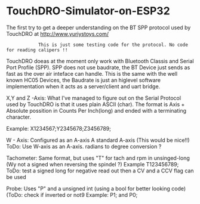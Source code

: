 # TouchDRO-Simulator-on-ESP32
The first try to get a deeper understanding on the BT SPP protocol used by TouchDRO at http://www.yuriystoys.com/

 
                This is just some testing code for the protocol. No code for reading calipers !!


  TouchDRO doeas at the moment only work with Bluetooth Classis and Serial Port Profile (SPP).
  SPP does not use baudrate, the BT Device just sends as fast as the over air inteface can handle.
  This is the same with the well known HC05 Devices, the Baudrate is just an higlevel software 
  implementation when it acts as a server/client and uart bridge.

  X,Y and Z -Axis: 
  What I've managed to figure out on the Serial Protocol used by TouchDRO is that it uses plain ASCII (char).
  The format is Axis + Absolute possition in Counts Per Inch(long) and ended with a terminating character.
  
  Example:  X1234567;Y2345678;Z3456789;
  
  W - Axis:
  Configured as an A-axis
  A standard A-axis (This would be nice!!)
  ToDo: Use W-axis as an A-axis. radians to degree conversion ?

  Tachometer:
  Same format, but uses "T" for tach and rpm in unsinged-long (Wy not a signed when reversing the spindel ?)
  Example T123456789;
  ToDo: test a signed long for negative read out then a CV and a CCV flag can be used

  Probe:
  Uses "P" and a unsigned int (using a bool for better looking code) (ToDo: check if inverted or not9
  Example: P1; and P0;
